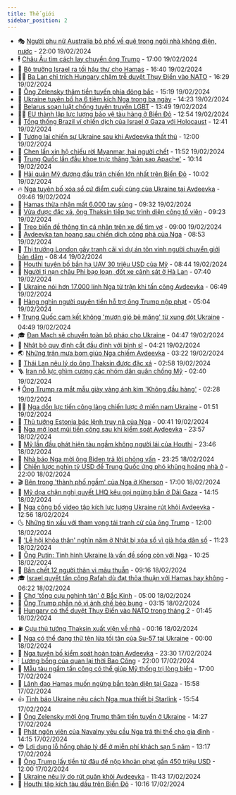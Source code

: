 ```yaml
---
title: Thế giới
sidebar_position: 2
---
```


<!-- vnexpress-the-gioi:START -->
- 🎭 [Người phụ nữ Australia bỏ phố về quê trong ngôi nhà không điện, nước](https://vnexpress.net/nguoi-phu-nu-australia-bo-pho-ve-que-trong-ngoi-nha-khong-dien-nuoc-4712935.html) - 22:00 19/02/2024
- 🕴 [Châu Âu tìm cách lay chuyển ông Trump](https://vnexpress.net/chau-au-tim-cach-lay-chuyen-ong-trump-4712678.html) - 17:00 19/02/2024
- 🤭 [Bộ trưởng Israel ra tối hậu thư cho Hamas](https://vnexpress.net/bo-truong-israel-ra-toi-hau-thu-cho-hamas-4713108.html) - 16:40 19/02/2024
- 🧑‍💻 [Ba Lan chỉ trích Hungary chậm trễ duyệt Thụy Điển vào NATO](https://vnexpress.net/ba-lan-chi-trich-hungary-cham-tre-duyet-thuy-dien-vao-nato-4713097.html) - 16:29 19/02/2024
- 🦏 [Ông Zelensky thăm tiền tuyến phía đông bắc](https://vnexpress.net/ong-zelensky-tham-tien-tuyen-phia-dong-bac-4713098.html) - 15:19 19/02/2024
- 🦒 [Ukraine tuyên bố hạ 6 tiêm kích Nga trong ba ngày](https://vnexpress.net/ukraine-tuyen-bo-ha-6-tiem-kich-nga-trong-ba-ngay-4713088.html) - 14:23 19/02/2024
- 🌈 [Belarus soạn luật chống tuyên truyền LGBT](https://vnexpress.net/belarus-soan-luat-chong-tuyen-truyen-lgbt-4713083.html) - 13:49 19/02/2024
- 🧑‍🏫 [EU thành lập lực lượng bảo vệ tàu hàng ở Biển Đỏ](https://vnexpress.net/eu-thanh-lap-luc-luong-bao-ve-tau-hang-o-bien-do-4713081.html) - 12:54 19/02/2024
- 🐲 [Tổng thống Brazil ví chiến dịch của Israel ở Gaza với Holocaust](https://vnexpress.net/tong-thong-brazil-vi-chien-dich-cua-israel-o-gaza-voi-holocaust-4713070.html) - 12:41 19/02/2024
- 🦒 [Tương lai chiến sự Ukraine sau khi Avdeevka thất thủ](https://vnexpress.net/tuong-lai-chien-su-ukraine-sau-khi-avdeevka-that-thu-4712795.html) - 12:00 19/02/2024
- 🐻 [Chen lấn xin hộ chiếu rời Myanmar, hai người chết](https://vnexpress.net/chen-lan-xin-ho-chieu-roi-myanmar-hai-nguoi-chet-4713069.html) - 11:52 19/02/2024
- 🚀 [Trung Quốc lần đầu khoe trực thăng &#39;bản sao Apache&#39;](https://vnexpress.net/trung-quoc-lan-dau-khoe-truc-thang-ban-sao-apache-4713037.html) - 10:14 19/02/2024
- 🥰 [Hải quân Mỹ đương đầu trận chiến lớn nhất trên Biển Đỏ](https://vnexpress.net/hai-quan-my-duong-dau-tran-chien-lon-nhat-tren-bien-do-4712928.html) - 10:02 19/02/2024
- 🔥 [Nga tuyên bố xóa sổ cứ điểm cuối cùng của Ukraine tại Avdeevka](https://vnexpress.net/nga-tuyen-bo-xoa-so-cu-diem-cuoi-cung-cua-ukraine-tai-avdeevka-4712902.html) - 09:46 19/02/2024
- 🥳 [Hamas thừa nhận mất 6.000 tay súng](https://vnexpress.net/hamas-thua-nhan-mat-6-000-tay-sung-4713012.html) - 09:32 19/02/2024
- 💼 [Vừa được đặc xá, ông Thaksin tiếp tục trình diện công tố viên](https://vnexpress.net/vua-duoc-dac-xa-ong-thaksin-tiep-tuc-trinh-dien-cong-to-vien-4712960.html) - 09:23 19/02/2024
- 🤡 [Treo biển đề thông tin cá nhân trên xe để tìm vợ](https://vnexpress.net/treo-bien-de-thong-tin-ca-nhan-tren-xe-de-tim-vo-4712963.html) - 09:00 19/02/2024
- 🌁 [Avdeevka tan hoang sau chiến dịch công phá của Nga](https://vnexpress.net/avdeevka-tan-hoang-sau-chien-dich-cong-pha-cua-nga-4712969.html) - 08:53 19/02/2024
- 🤩 [Thị trưởng London gây tranh cãi vì dự án tôn vinh người chuyển giới bán dâm](https://vnexpress.net/thi-truong-london-gay-tranh-cai-vi-du-an-ton-vinh-nguoi-chuyen-gioi-ban-dam-4712843.html) - 08:44 19/02/2024
- 🎉 [Houthi tuyên bố bắn hạ UAV 30 triệu USD của Mỹ](https://vnexpress.net/houthi-tuyen-bo-ban-ha-uav-30-trieu-usd-cua-my-4712931.html) - 08:44 19/02/2024
- 🎉 [Người tị nạn châu Phi bạo loạn, đốt xe cảnh sát ở Hà Lan](https://vnexpress.net/nguoi-ti-nan-chau-phi-bao-loan-dot-xe-canh-sat-o-ha-lan-4712877.html) - 07:40 19/02/2024
- 🌁 [Ukraine nói hơn 17.000 lính Nga tử trận khi tấn công Avdeevka](https://vnexpress.net/ukraine-noi-hon-17-000-linh-nga-tu-tran-khi-tan-cong-avdeevka-4712820.html) - 06:49 19/02/2024
- 🌊 [Hàng nghìn người quyên tiền hỗ trợ ông Trump nộp phạt](https://vnexpress.net/hang-nghin-nguoi-quyen-tien-ho-tro-ong-trump-nop-phat-4712819.html) - 05:04 19/02/2024
- 🕴 [Trung Quốc cam kết không &#39;mượn gió bẻ măng&#39; từ xung đột Ukraine](https://vnexpress.net/trung-quoc-cam-ket-khong-muon-gio-be-mang-tu-xung-dot-ukraine-4712833.html) - 04:49 19/02/2024
- 🎓 [Đan Mạch sẽ chuyển toàn bộ pháo cho Ukraine](https://vnexpress.net/dan-mach-se-chuyen-toan-bo-phao-cho-ukraine-4712826.html) - 04:47 19/02/2024
- 🦩 [Nhật bỏ quy định cắt đầu đinh với binh sĩ](https://vnexpress.net/nhat-bo-quy-dinh-cat-dau-dinh-voi-binh-si-4712722.html) - 04:21 19/02/2024
- 🌏 [Những trận mưa bom giúp Nga chiếm Avdeevka](https://vnexpress.net/nhung-tran-mua-bom-giup-nga-chiem-avdeevka-4712726.html) - 03:22 19/02/2024
- 🌋 [Thái Lan nêu lý do ông Thaksin được đặc xá](https://vnexpress.net/thai-lan-neu-ly-do-ong-thaksin-duoc-dac-xa-4712717.html) - 02:58 19/02/2024
- 🪜 [Iran nỗ lực ghìm cương các nhóm dân quân chống Mỹ](https://vnexpress.net/iran-no-luc-ghim-cuong-cac-nhom-dan-quan-chong-my-4712716.html) - 02:40 19/02/2024
- 🕴 [Ông Trump ra mắt mẫu giày vàng ánh kim &#39;Không đầu hàng&#39;](https://vnexpress.net/ong-trump-ra-mat-mau-giay-vang-anh-kim-khong-dau-hang-4712713.html) - 02:28 19/02/2024
- 🧑‍🏫 [Nga dồn lực tiến công làng chiến lược ở miền nam Ukraine](https://vnexpress.net/nga-don-luc-tien-cong-lang-chien-luoc-o-mien-nam-ukraine-4712715.html) - 01:51 19/02/2024
- 🌮 [Thủ tướng Estonia bác lệnh truy nã của Nga](https://vnexpress.net/thu-tuong-estonia-bac-lenh-truy-na-cua-nga-4712679.html) - 00:41 19/02/2024
- 🚦 [Nga mở loạt mũi tiến công sau khi kiểm soát Avdeevka](https://vnexpress.net/nga-mo-loat-mui-tien-cong-sau-khi-kiem-soat-avdeevka-4712676.html) - 23:57 18/02/2024
- 💫 [Mỹ lần đầu phát hiện tàu ngầm không người lái của Houthi](https://vnexpress.net/my-lan-dau-phat-hien-tau-ngam-khong-nguoi-lai-cua-houthi-4712671.html) - 23:46 18/02/2024
- 🤡 [Nhà báo Nga mời ông Biden trả lời phỏng vấn](https://vnexpress.net/nha-bao-nga-moi-ong-biden-tra-loi-phong-van-4712672.html) - 23:25 18/02/2024
- 🦣 [Chiến lược nghìn tỷ USD để Trung Quốc ứng phó khủng hoảng nhà ở](https://vnexpress.net/chien-luoc-nghin-ty-usd-de-trung-quoc-ung-pho-khung-hoang-nha-o-4711986.html) - 22:00 18/02/2024
- 🎬 [Bên trong &#39;thành phố ngầm&#39; của Nga ở Kherson](https://vnexpress.net/ben-trong-thanh-pho-ngam-cua-nga-o-kherson-4712365.html) - 17:00 18/02/2024
- 🎉 [Mỹ dọa chặn nghị quyết LHQ kêu gọi ngừng bắn ở Dải Gaza](https://vnexpress.net/my-doa-chan-nghi-quyet-lhq-keu-goi-ngung-ban-o-dai-gaza-4712635.html) - 14:15 18/02/2024
- 🎡 [Nga công bố video tập kích lực lượng Ukraine rút khỏi Avdeevka](https://vnexpress.net/nga-cong-bo-video-tap-kich-luc-luong-ukraine-rut-khoi-avdeevka-4712627.html) - 12:56 18/02/2024
- 🌜 [Những tin xấu với tham vọng tái tranh cử của ông Trump](https://vnexpress.net/nhung-tin-xau-voi-tham-vong-tai-tranh-cu-cua-ong-trump-4712161.html) - 12:00 18/02/2024
- 🎡 [&#39;Lễ hội khỏa thân&#39; nghìn năm ở Nhật bị xóa sổ vì già hóa dân số](https://vnexpress.net/le-hoi-khoa-than-nghin-nam-o-nhat-bi-xoa-so-vi-gia-hoa-dan-so-4712620.html) - 11:23 18/02/2024
- 🤗 [Ông Putin: Tình hình Ukraine là vấn đề sống còn với Nga](https://vnexpress.net/ong-putin-tinh-hinh-ukraine-la-van-de-song-con-voi-nga-4712613.html) - 10:25 18/02/2024
- 🦩 [Bắn chết 12 người thân vì mâu thuẫn](https://vnexpress.net/ban-chet-12-nguoi-than-vi-mau-thuan-4712582.html) - 09:16 18/02/2024
- 🎓 [Israel quyết tấn công Rafah dù đạt thỏa thuận với Hamas hay không](https://vnexpress.net/israel-quyet-tan-cong-rafah-du-dat-thoa-thuan-voi-hamas-hay-khong-4712552.html) - 06:22 18/02/2024
- 🌁 [Chợ &#39;tống cựu nghinh tân&#39; ở Bắc Kinh](https://vnexpress.net/cho-tong-cuu-nghinh-tan-o-bac-kinh-4712302.html) - 05:00 18/02/2024
- 🤩 [Ông Trump phẫn nộ vì ảnh chế béo bụng](https://vnexpress.net/ong-trump-phan-no-vi-anh-che-beo-bung-4712525.html) - 03:15 18/02/2024
- 👹 [Hungary có thể duyệt Thụy Điển vào NATO trong tháng 2](https://vnexpress.net/hungary-co-the-duyet-thuy-dien-vao-nato-trong-thang-2-4712511.html) - 01:45 18/02/2024
- ⛽️ [Cựu thủ tướng Thaksin xuất viện về nhà](https://vnexpress.net/cuu-thu-tuong-thaksin-xuat-vien-ve-nha-4712491.html) - 00:16 18/02/2024
- 🚀 [Nga có thể đang thử tên lửa tối tân của Su-57 tại Ukraine](https://vnexpress.net/nga-co-the-dang-thu-ten-lua-toi-tan-cua-su-57-tai-ukraine-4712348.html) - 00:00 18/02/2024
- 🎡 [Nga tuyên bố kiểm soát hoàn toàn Avdeevka](https://vnexpress.net/nga-tuyen-bo-kiem-soat-hoan-toan-avdeevka-4712490.html) - 23:30 17/02/2024
- 🕯 [Lương bổng của quan lại thời Bao Công](https://vnexpress.net/luong-bong-cua-quan-lai-thoi-bao-cong-4711838.html) - 22:00 17/02/2024
- 🐻 [Mẫu tàu ngầm tấn công có thể giúp Mỹ thống trị lòng biển](https://vnexpress.net/mau-tau-ngam-tan-cong-co-the-giup-my-thong-tri-long-bien-4702451.html) - 17:00 17/02/2024
- 🚦 [Lãnh đạo Hamas muốn ngừng bắn toàn diện tại Gaza](https://vnexpress.net/lanh-dao-hamas-muon-ngung-ban-toan-dien-tai-gaza-4712452.html) - 15:58 17/02/2024
- 👍 [Tình báo Ukraine nêu cách Nga mua thiết bị Starlink](https://vnexpress.net/tinh-bao-ukraine-neu-cach-nga-mua-thiet-bi-starlink-4712468.html) - 15:54 17/02/2024
- 🚀 [Ông Zelensky mời ông Trump thăm tiền tuyến ở Ukraine](https://vnexpress.net/ong-zelensky-moi-ong-trump-tham-tien-tuyen-o-ukraine-4712446.html) - 14:27 17/02/2024
- 🌮 [Phát ngôn viên của Navalny yêu cầu Nga trả thi thể cho gia đình](https://vnexpress.net/phat-ngon-vien-cua-navalny-yeu-cau-nga-tra-thi-the-cho-gia-dinh-4712453.html) - 14:15 17/02/2024
- 😎 [Lợi dụng lỗ hổng pháp lý để ở miễn phí khách sạn 5 năm](https://vnexpress.net/loi-dung-lo-hong-phap-ly-de-o-mien-phi-khach-san-5-nam-4712427.html) - 13:17 17/02/2024
- 🐲 [Ông Trump lấy tiền từ đâu để nộp khoản phạt gần 450 triệu USD](https://vnexpress.net/ong-trump-lay-tien-tu-dau-de-nop-khoan-phat-gan-450-trieu-usd-4712310.html) - 12:00 17/02/2024
- 💫 [Ukraine nêu lý do rút quân khỏi Avdeevka](https://vnexpress.net/ukraine-neu-ly-do-rut-quan-khoi-avdeevka-4712441.html) - 11:43 17/02/2024
- 👀 [Houthi tập kích tàu dầu trên Biển Đỏ](https://vnexpress.net/houthi-tap-kich-tau-dau-tren-bien-do-4712406.html) - 10:16 17/02/2024<!-- vnexpress-the-gioi:END -->